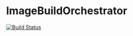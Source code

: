 # ImageBuildOrchestrator

[![Build Status](https://dev.azure.com/sanmeht/Image%20Build%20Orchestrator/_apis/build/status/Nightly%20Builds%20Pipeline?branchName=master)](https://dev.azure.com/sanmeht/Image%20Build%20Orchestrator/_build/latest?definitionId=15&branchName=master)
